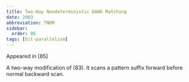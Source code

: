 ```yaml
---
title: Two-Way Nondeterministic DAWG Matching
date: 2003
abbreviation: TNDM
sidebar:
  order: 86
tags: [bit-parallelism]
---
```


Appeared in [85]

A two-way modification of (83). It scans a pattern suffix forward before normal backward scan.
